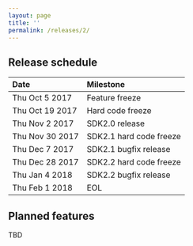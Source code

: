 ```yaml
---
layout: page
title: ''
permalink: /releases/2/
---
```


## Release schedule ##

| Date            | Milestone
|:----------------|:---------
| Thu Oct 5 2017  | Feature freeze
| Thu Oct 19 2017 | Hard code freeze
| Thu Nov 2 2017  | SDK2.0 release
| Thu Nov 30 2017 | SDK2.1 hard code freeze
| Thu Dec 7 2017  | SDK2.1 bugfix release
| Thu Dec 28 2017 | SDK2.2 hard code freeze
| Thu Jan 4 2018  | SDK2.2 bugfix release
| Thu Feb 1 2018  | EOL

## Planned features ##

TBD